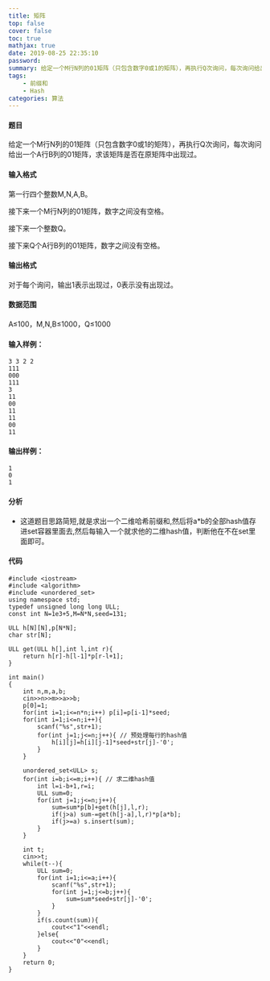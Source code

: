 ```yaml
---
title: 矩阵
top: false
cover: false
toc: true
mathjax: true
date: 2019-08-25 22:35:10
password:
summary: 给定一个M行N列的01矩阵（只包含数字0或1的矩阵），再执行Q次询问，每次询问给出一个A行B列的01矩阵，求该矩阵是否在原矩阵中出现过。
tags: 
	- 前缀和
	- Hash
categories: 算法
---
```


#### 题目
给定一个M行N列的01矩阵（只包含数字0或1的矩阵），再执行Q次询问，每次询问给出一个A行B列的01矩阵，求该矩阵是否在原矩阵中出现过。

#### 输入格式
第一行四个整数M,N,A,B。

接下来一个M行N列的01矩阵，数字之间没有空格。

接下来一个整数Q。

接下来Q个A行B列的01矩阵，数字之间没有空格。

#### 输出格式
对于每个询问，输出1表示出现过，0表示没有出现过。

#### 数据范围
A≤100，M,N,B≤1000，Q≤1000
#### 输入样例：

    3 3 2 2
    111
    000
    111
    3
    11
    00
    11
    11
    00
    11

#### 输出样例：

    1
    0
    1
#### 分析
 - 这道题目思路简短,就是求出一个二维哈希前缀和,然后将a*b的全部hash值存进set容器里面去,然后每输入一个就求他的二维hash值，判断他在不在set里面即可。
#### 代码

```
#include <iostream>
#include <algorithm>
#include <unordered_set>
using namespace std;
typedef unsigned long long ULL;
const int N=1e3+5,M=N*N,seed=131;

ULL h[N][N],p[N*N];
char str[N];

ULL get(ULL h[],int l,int r){
	return h[r]-h[l-1]*p[r-l+1];
}

int main()
{
	int n,m,a,b;
	cin>>n>>m>>a>>b;
	p[0]=1;
	for(int i=1;i<=n*n;i++) p[i]=p[i-1]*seed;
	for(int i=1;i<=n;i++){
		scanf("%s",str+1);
		for(int j=1;j<=n;j++){ // 预处理每行的hash值 
			h[i][j]=h[i][j-1]*seed+str[j]-'0';
		}
	}
	
	unordered_set<ULL> s;
	for(int i=b;i<=m;i++){ // 求二维hash值 
		int l=i-b+1,r=i;
		ULL sum=0;
		for(int j=1;j<=n;j++){
			sum=sum*p[b]+get(h[j],l,r);
			if(j>a) sum-=get(h[j-a],l,r)*p[a*b];
			if(j>=a) s.insert(sum);
		}
	}
	
	int t;
	cin>>t;
	while(t--){
		ULL sum=0;
		for(int i=1;i<=a;i++){
			scanf("%s",str+1);
			for(int j=1;j<=b;j++){
				sum=sum*seed+str[j]-'0';
			}
		}
		if(s.count(sum)){
			cout<<"1"<<endl;
		}else{
			cout<<"0"<<endl;
		}
	} 
	return 0;
}  
```
